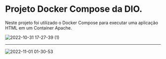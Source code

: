 # Projeto Docker Compose da DIO.

Neste projeto foi utilizado o Docker Compose para executar uma aplicação HTML em um Container Apache. 

![2022-10-31 17-27-39 (1)](https://user-images.githubusercontent.com/100057646/199113842-182442b8-deb3-4f3b-bcf2-1266a9818e20.gif)

<hr>

![2022-11-01 01-30-53](https://user-images.githubusercontent.com/100057646/199159249-875651a5-4c3b-4f86-b39b-1bb42240c447.gif)
